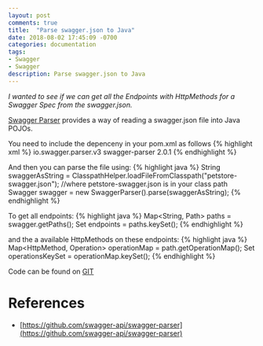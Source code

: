 ```yaml
---
layout: post
comments: true
title:  "Parse swagger.json to Java"
date: 2018-08-02 17:45:09 -0700
categories: documentation
tags: 
- Swagger
- Swagger
description: Parse swagger.json to Java
---
```


*I wanted to see if we can get all the Endpoints with HttpMethods for a Swagger Spec from the swagger.json.*  

[Swagger Parser](https://github.com/swagger-api/swagger-parser) provides a way of reading a swagger.json file into Java POJOs.

You need to include the depenceny in your pom.xml as follows
{% highlight xml %}
<dependency>
    <groupId>io.swagger.parser.v3</groupId>
    <artifactId>swagger-parser</artifactId>
    <version>2.0.1</version>
</dependency>
{% endhighlight %}

And then you can parse the file using: 
{% highlight java %}
String swaggerAsString = ClasspathHelper.loadFileFromClasspath("petstore-swagger.json"); //where petstore-swagger.json is in your class path
Swagger swagger = new SwaggerParser().parse(swaggerAsString);
{% endhighlight %}

To get all endpoints:
{% highlight java %}
Map<String, Path> paths = swagger.getPaths();
Set<String> endpoints = paths.keySet();
{% endhighlight %}

and the a available HttpMethods on these endpoints:
{% highlight java %}
Map<HttpMethod, Operation> operationMap = path.getOperationMap();
Set<HttpMethod> operationsKeySet = operationMap.keySet();
{% endhighlight %}

Code can be found on [GIT](https://github.com/melissapalmer/swagger-parser-java)

References
===

- [https://github.com/swagger-api/swagger-parser](https://github.com/swagger-api/swagger-parser)